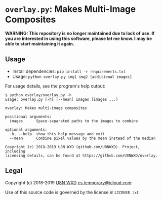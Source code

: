 # `overlay.py`: Makes Multi-Image Composites

**WARNING: This repository is no longer maintained due to lack of use.
If you are interested in using this software, please let me know. I may
be able to start maintaining it again.**

## Usage

* Install dependencies: `pip install -r requirements.txt`
* Usage: `python overlay.py img1 img2 [additional images]`

For usage details, see the program's help output:

```console
$ python overlay/overlay.py -h
usage: overlay.py [-h] [--mean] images [images ...]

overlay: Makes multi-image composites

positional arguments:
  images      Space-separated paths to the images to combine

optional arguments:
  -h, --help  show this help message and exit
  --mean      Combine pixel values by the mean instead of the median

Copyright (c) 2018-2019 U8N WXD (github.com/U8NWXD). Project, including
licensing details, can be found at https://github.com/U8NWXD/overlay.
```

## Legal

Copyright (c) 2018-2019 [U8N WXD](https://www.github.com/U8NWXD)
cs.temporary@icloud.com

Use of this source code is governed by the license in `LICENSE.txt`
